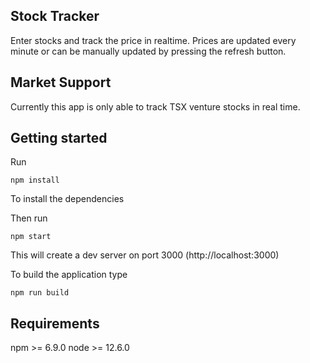 ## Stock Tracker

Enter stocks and track the price in realtime. Prices are updated every minute or can be manually updated by pressing the refresh button.

## Market Support

Currently this app is only able to track TSX venture stocks in real time.

## Getting started

Run

```
npm install
```

To install the dependencies

Then run

```
npm start
```

This will create a dev server on port 3000 (http://localhost:3000)

To build the application type

```
npm run build
```

## Requirements

npm >= 6.9.0
node >= 12.6.0
